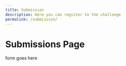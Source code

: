 ```yaml
---
title: Submission
description: Here you can register to the challenge
permalink: /submission/
---
```


# Submissions Page

form goes here